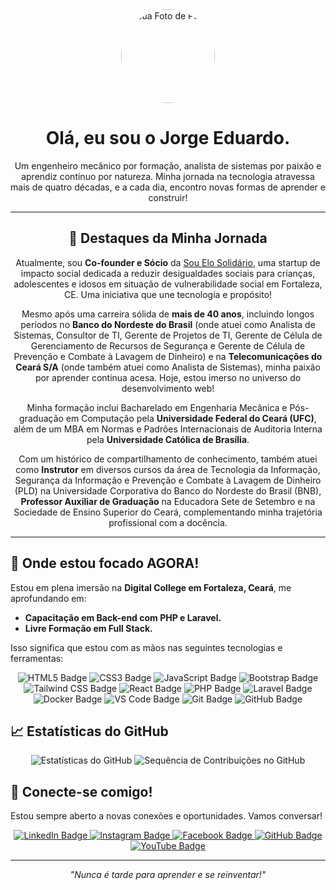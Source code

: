 <div align="center">
  <img src="https://avatars.githubusercontent.com/u/63056152?v=4" alt="Sua Foto de Perfil" width="150" height="150" style="border-radius: 50%;">
  <h1>Olá, eu sou o Jorge Eduardo. </h1>
  <p>Um engenheiro mecânico por formação, analista de sistemas por paixão e aprendiz contínuo por natureza. Minha jornada na tecnologia atravessa mais de quatro décadas, e a cada dia, encontro novas formas de aprender e construir!</p>
</div>

---

<div align="center">
  <h2>🌟 Destaques da Minha Jornada</h2>
  <p>Atualmente, sou <b>Co-founder e Sócio</b> da <a href="https://www.souelosolidario.com.br/" target="_blank">Sou Elo Solidário</a>, uma startup de impacto social dedicada a reduzir desigualdades sociais para crianças, adolescentes e idosos em situação de vulnerabilidade social em Fortaleza, CE.  Uma iniciativa que une tecnologia e propósito!</p>

  <p>Mesmo após uma carreira sólida de <b>mais de 40 anos</b>, incluindo longos períodos no <b>Banco do Nordeste do Brasil</b> (onde atuei como Analista de Sistemas, Consultor de TI, Gerente de Projetos de TI, Gerente de Célula de Gerenciamento de Recursos de Segurança e Gerente de Célula de Prevenção e Combate à Lavagem de Dinheiro) e na <b>Telecomunicações do Ceará S/A</b> (onde também atuei como Analista de Sistemas), minha paixão por aprender continua acesa. Hoje, estou imerso no universo do desenvolvimento web!</p>

  <p>Minha formação inclui Bacharelado em Engenharia Mecânica e Pós-graduação em Computação pela <b>Universidade Federal do Ceará (UFC)</b>, além de um MBA em Normas e Padrões Internacionais de Auditoria Interna pela <b>Universidade Católica de Brasília</b>. </p>

  <p>Com um histórico de compartilhamento de conhecimento, também atuei como <b>Instrutor</b> em diversos cursos da área de Tecnologia da Informação, Segurança da Informação e Prevenção e Combate à Lavagem de Dinheiro (PLD) na Universidade Corporativa do Banco do Nordeste do Brasil (BNB), <b>Professor Auxiliar de Graduação</b> na Educadora Sete de Setembro e na Sociedade de Ensino Superior do Ceará, complementando minha trajetória profissional com a docência. </p>

</div>

---

## 🚀 Onde estou focado AGORA!

Estou em plena imersão na **Digital College em Fortaleza, Ceará**,  me aprofundando em:

* <b>Capacitação em Back-end com PHP e Laravel.</b> 
* <b>Livre Formação em Full Stack.</b> 

Isso significa que estou com as mãos nas seguintes tecnologias e ferramentas:

<p align="center">
  <img src="https://img.shields.io/badge/HTML5-E34F26?style=for-the-badge&logo=html5&logoColor=white" alt="HTML5 Badge">
  <img src="https://img.shields.io/badge/CSS3-1572B6?style=for-the-badge&logo=css3&logoColor=white" alt="CSS3 Badge">
  <img src="https://img.shields.io/badge/JavaScript-F7DF1E?style=for-the-badge&logo=javascript&logoColor=black" alt="JavaScript Badge">
  <img src="https://img.shields.io/badge/Bootstrap-7952B3?style=for-the-badge&logo=bootstrap&logoColor=white" alt="Bootstrap Badge">
  <img src="https://img.shields.io/badge/Tailwind_CSS-38B2AC?style=for-the-badge&logo=tailwind-css&logoColor=white" alt="Tailwind CSS Badge">
  <img src="https://img.shields.io/badge/React-20232A?style=for-the-badge&logo=react&logoColor=61DAFB" alt="React Badge">
  <img src="https://img.shields.io/badge/PHP-777BB4?style=for-the-badge&logo=php&logoColor=white" alt="PHP Badge">
  <img src="https://img.shields.io/badge/Laravel-FF2D20?style=for-the-badge&logo=laravel&logoColor=white" alt="Laravel Badge">
  <img src="https://img.shields.io/badge/Docker-2496ED?style=for-the-badge&logo=docker&logoColor=white" alt="Docker Badge">
  <img src="https://img.shields.io/badge/VS_Code-007ACC?style=for-the-badge&logo=visual-studio-code&logoColor=white" alt="VS Code Badge">
  <img src="https://img.shields.io/badge/Git-F05032?style=for-the-badge&logo=git&logoColor=white" alt="Git Badge">
  <img src="https://img.shields.io/badge/GitHub-100000?style=for-the-badge&logo=github&logoColor=white" alt="GitHub Badge">
</p>

## 📈 Estatísticas do GitHub

<p align="center">
  <img src="https://github-readme-stats.vercel.app/api?username=jeas-github&show_icons=true&theme=tokyonight&hide_border=true&count_private=true" alt="Estatísticas do GitHub">
  <img src="https://github-readme-streak-stats.herokuapp.com/?user=jeas-github&theme=tokyonight&hide_border=true" alt="Sequência de Contribuições no GitHub">
</p>

## 🤝 Conecte-se comigo!

Estou sempre aberto a novas conexões e oportunidades. Vamos conversar!

<p align="center">
  <a href="https://www.linkedin.com/in/jorgeeasiqueira/">
    <img src="https://img.shields.io/badge/LinkedIn-0077B5?style=for-the-badge&logo=linkedin&logoColor=white" alt="LinkedIn Badge">
  </a>

  <a href="https://www.instagram.com/jorgeeasiqueira/">
    <img src="https://img.shields.io/badge/Instagram-0077B5?style=for-the-badge&logo=instagram&logoColor=white" alt="Instagram Badge">
  </a>

  <a href="https://www.facebook.com/jorgeeasiqueira/">
    <img src="https://img.shields.io/badge/facebook-0077B5?style=for-the-badge&logo=facebook&logoColor=white" alt="Facebook Badge">
  </a>

  <a href="https://www.github.com/jeas-github/">
    <img src="https://img.shields.io/badge/GitHub-0077B5?style=for-the-badge&logo=github&logoColor=white" alt="GitHub Badge">
  </a>

<a href="https://www.youtube.com/@jorgeeduardoandradesiqueir7482">
    <img src="https://img.shields.io/badge/YouTube-0077B5?style=for-the-badge&logo=youtube&logoColor=white" alt="YouTube Badge">
  </a>

  

</p>

<hr>

<p align="center">
  <i>"Nunca é tarde para aprender e se reinventar!"</i>
</p>
